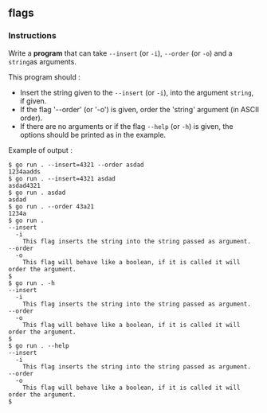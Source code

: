 ## flags

### Instructions

Write a **program** that can take `--insert` (or `-i`), `--order` (or `-o`) and a `string`as arguments.

This program should :

- Insert the string given to the `--insert` (or `-i`), into the argument `string`, if given.
- If the flag '--order' (or '-o') is given, order the 'string' argument (in ASCII order).
- If there are no arguments or if the flag `--help` (or `-h`) is given, the options should be printed as in the example.

Example of output :

```console
$ go run . --insert=4321 --order asdad
1234aadds
$ go run . --insert=4321 asdad
asdad4321
$ go run . asdad
asdad
$ go run . --order 43a21
1234a
$ go run .
--insert
  -i
    This flag inserts the string into the string passed as argument.
--order
  -o
    This flag will behave like a boolean, if it is called it will order the argument.
$
$ go run . -h
--insert
  -i
    This flag inserts the string into the string passed as argument.
--order
  -o
    This flag will behave like a boolean, if it is called it will order the argument.
$
$ go run . --help
--insert
  -i
    This flag inserts the string into the string passed as argument.
--order
  -o
    This flag will behave like a boolean, if it is called it will order the argument.
$
```
